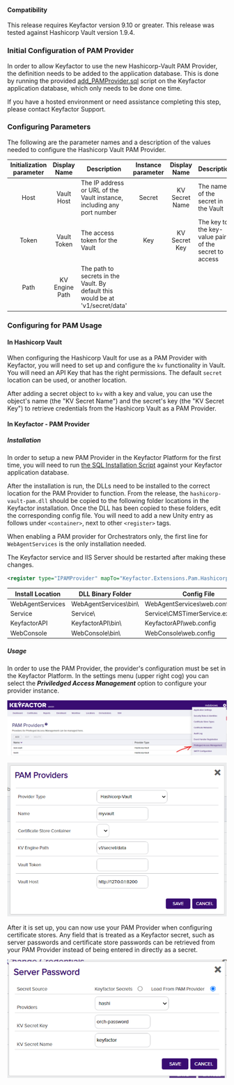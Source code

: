 #### Compatibility
This release requires Keyfactor version 9.10 or greater.
This release was tested against Hashicorp Vault version 1.9.4.

### Initial Configuration of PAM Provider
In order to allow Keyfactor to use the new Hashicorp-Vault PAM Provider, the definition needs to be added to the application database.
This is done by running the provided [add_PAMProvider.sql](./hashicorp-vault-pam/add_PAMProvider.sql) script on the Keyfactor application database, which only needs to be done one time.

If you have a hosted environment or need assistance completing this step, please contact Keyfactor Support.

### Configuring Parameters
The following are the parameter names and a description of the values needed to configure the Hashicorp Vault PAM Provider.

| Initialization parameter | Display Name | Description | Instance parameter | Display Name | Description |
| :---: | :---: | --- | :---: | :---: | --- |
| Host | Vault Host | The IP address or URL of the Vault instance, including any port number | Secret | KV Secret Name | The name of the secret in the Vault |
| Token | Vault Token | The access token for the Vault | Key | KV Secret Key | The key to the key-value pair of the secret to access |
| Path | KV Engine Path | The path to secrets in the Vault. By default this would be at 'v1/secret/data' |


### Configuring for PAM Usage
#### In Hashicorp Vault
When configuring the Hashicorp Vault for use as a PAM Provider with Keyfactor, you will need to set up and configure the `kv` functionality in Vault. You will need an API Key that has the right permissions. The default `secret` location can be used, or another location.

After adding a secret object to `kv` with a key and value, you can use the object's name (the "KV Secret Name") and the secret's key (the "KV Secret Key") to retrieve credentials from the Hashicorp Vault as a PAM Provider.

#### In Keyfactor - PAM Provider
##### Installation
In order to setup a new PAM Provider in the Keyfactor Platform for the first time, you will need to run [the SQL Installation Script]() against your Keyfactor application database.

After the installation is run, the DLLs need to be installed to the correct location for the PAM Provider to function. From the release, the `hashicorp-vault-pam.dll` should be copied to the following folder locations in the Keyfactor installation. Once the DLL has been copied to these folders, edit the corresponding config file. You will need to add a new Unity entry as follows under `<container>`, next to other `<register>` tags.

When enabling a PAM provider for Orchestrators only, the first line for `WebAgentServices` is the only installation needed.

The Keyfactor service and IIS Server should be restarted after making these changes.

```xml
<register type="IPAMProvider" mapTo="Keyfactor.Extensions.Pam.Hashicorp.VaultPAM, hashicorp-vault-pam" name="Hashicorp-Vault" />
```

| Install Location | DLL Binary Folder | Config File |
| --- | --- | --- |
| WebAgentServices | WebAgentServices\bin\ | WebAgentServices\web.config |
| Service | Service\ | Service\CMSTimerService.exe.config |
| KeyfactorAPI | KeyfactorAPI\bin\ | KeyfactorAPI\web.config |
| WebConsole | WebConsole\bin\ | WebConsole\web.config |

##### Usage
In order to use the PAM Provider, the provider's configuration must be set in the Keyfactor Platform. In the settings menu (upper right cog) you can select the ___Priviledged Access Management___ option to configure your provider instance.

![](images/pam-setting.png)

![](images/hashi-config.png)

After it is set up, you can now use your PAM Provider when configuring certificate stores. Any field that is treated as a Keyfactor secret, such as server passwords and certificate store passwords can be retrieved from your PAM Provider instead of being entered in directly as a secret.

![](images/hashi-password.png)
